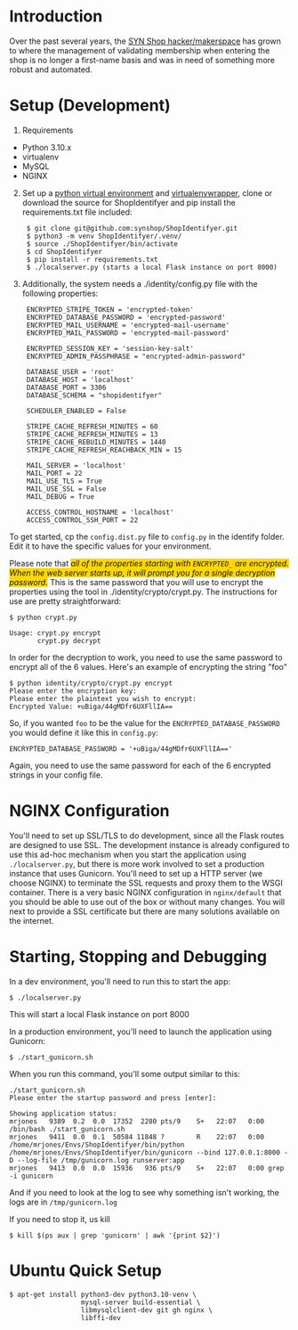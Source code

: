 Introduction
===
Over the past several years, the [SYN Shop hacker/makerspace](https://www.synshop.org) has grown to where the management of validating membership when entering the shop is no longer a first-name basis and was in need of something more robust and automated.

Setup (Development)
===

1. Requirements
  * Python 3.10.x
  * virtualenv 
  * MySQL
  * NGINX

2. Set up a [python virtual environment](http://docs.python-guide.org/en/latest/dev/virtualenvs/) and [virtualenvwrapper](http://docs.python-guide.org/en/latest/dev/virtualenvs/#virtualenvwrapper), clone or download the source for ShopIdentifyer and pip install the requirements.txt file included:

        $ git clone git@github.com:synshop/ShopIdentifyer.git
        $ python3 -m venv ShopIdentifyer/.venv/
        $ source ./ShopIdentifyer/bin/activate
        $ cd ShopIdentifyer
        $ pip install -r requirements.txt
        $ ./localserver.py (starts a local Flask instance on port 8000)

3. Additionally, the system needs a ./identity/config.py file with the following properties:

        ENCRYPTED_STRIPE_TOKEN = 'encrypted-token'
        ENCRYPTED_DATABASE_PASSWORD = 'encrypted-password'
        ENCRYPTED_MAIL_USERNAME = 'encrypted-mail-username'
        ENCRYPTED_MAIL_PASSWORD = 'encrypted-mail-password'

        ENCRYPTED_SESSION_KEY = 'session-key-salt'
        ENCRYPTED_ADMIN_PASSPHRASE = "encrypted-admin-password"

        DATABASE_USER = 'root'
        DATABASE_HOST = 'localhost'
        DATABASE_PORT = 3306
        DATABASE_SCHEMA = "shopidentifyer"

        SCHEDULER_ENABLED = False

        STRIPE_CACHE_REFRESH_MINUTES = 60
        STRIPE_CACHE_REFRESH_MINUTES = 13
        STRIPE_CACHE_REBUILD_MINUTES = 1440
        STRIPE_CACHE_REFRESH_REACHBACK_MIN = 15

        MAIL_SERVER = 'localhost'
        MAIL_PORT = 22
        MAIL_USE_TLS = True
        MAIL_USE_SSL = False
        MAIL_DEBUG = True

        ACCESS_CONTROL_HOSTNAME = 'localhost'
        ACCESS_CONTROL_SSH_PORT = 22

To get started, cp the `config.dist.py` file to `config.py` in the identify folder. Edit it to have the specific values for your environment.

Please note that <em style="background-color:#FFD700">all of the properties starting with `ENCRYPTED_` are encrypted.  When the web server starts up, it will prompt you for a single decryption password.</em>  This is the same password that you will use to encrypt the properties using the tool in ./identity/crypto/crypt.py.  The instructions for use are pretty straightforward:

    $ python crypt.py

    Usage: crypt.py encrypt
           crypt.py decrypt

In order for the decryption to work, you need to use the same password to encrypt all of the 6 values. Here's an example of encrypting the string "foo"

    $ python identity/crypto/crypt.py encrypt
    Please enter the encryption key:
    Please enter the plaintext you wish to encrypt:
    Encrypted Value: +uBiga/44gMDfr6UXFllIA==

So, if you wanted `foo` to be the value for the `ENCRYPTED_DATABASE_PASSWORD` you would define it like this in `config.py`:

    ENCRYPTED_DATABASE_PASSWORD = '+uBiga/44gMDfr6UXFllIA=='

Again, you need to use the same password for each of the 6 encrypted strings in your config file.

NGINX Configuration
===
You'll need to set up SSL/TLS to do development, since all the Flask routes are designed to use SSL.  The development instance is already configured to use this ad-hoc mechanism when you start the application using `./localserver.py`, but there is more work involved to set a production instance that uses Gunicorn.  You'll need to set up a HTTP server (we choose NGINX) to terminate the SSL requests and proxy them to the WSGI container.  There is a very basic NGINX configuration in `nginx/default` that you should be able to use out of the box or without many changes.  You will next to provide a SSL certificate but there are many solutions available on the internet.

Starting, Stopping and Debugging
===
In a dev  environment, you'll need to run this to start the app:

    $ ./localserver.py

This will start a local Flask instance on port 8000 

In a production environment, you'll need to launch the application using Gunicorn:

    $ ./start_gunicorn.sh

When you run this command, you'll some output similar to this:

    ./start_gunicorn.sh  
    Please enter the startup password and press [enter]:

    Showing application status:
    mrjones   9389  0.2  0.0  17352  2280 pts/9    S+   22:07   0:00 /bin/bash ./start_gunicorn.sh
    mrjones   9411  0.0  0.1  50584 11848 ?        R    22:07   0:00 /home/mrjones/Envs/ShopIdentifyer/bin/python /home/mrjones/Envs/ShopIdentifyer/bin/gunicorn --bind 127.0.0.1:8000 -D --log-file /tmp/gunicorn.log runserver:app
    mrjones   9413  0.0  0.0  15936   936 pts/9    S+   22:07   0:00 grep -i gunicorn

And if you need to look at the log to see why something isn't working, the logs are in `/tmp/gunicorn.log`    

If you need to stop it, us kill

    $ kill $(ps aux | grep 'gunicorn' | awk '{print $2}')

Ubuntu Quick Setup
==================
	$ apt-get install python3-dev python3.10-venv \
                      mysql-server build-essential \
                      libmysqlclient-dev git gh nginx \
                      libffi-dev

